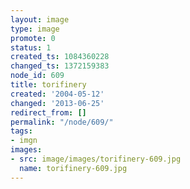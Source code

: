 ```yaml
---
layout: image
type: image
promote: 0
status: 1
created_ts: 1084360228
changed_ts: 1372159383
node_id: 609
title: torifinery
created: '2004-05-12'
changed: '2013-06-25'
redirect_from: []
permalink: "/node/609/"
tags:
- imgn
images:
- src: image/images/torifinery-609.jpg
  name: torifinery-609.jpg
---
```


